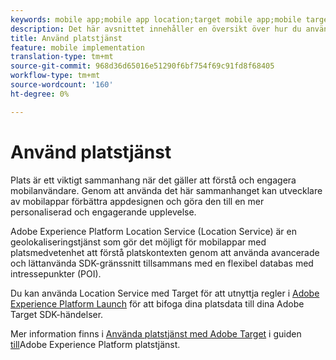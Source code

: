 ```yaml
---
keywords: mobile app;mobile app location;target mobile app;mobile target locations;location service;adobe experience cloud location service;pois;points of interest;sdk;location
description: Det här avsnittet innehåller en översikt över hur du använder Adobe Experience Platform Location Service i Adobe Target.
title: Använd platstjänst
feature: mobile implementation
translation-type: tm+mt
source-git-commit: 968d36d65016e51290f6bf754f69c91fd8f68405
workflow-type: tm+mt
source-wordcount: '160'
ht-degree: 0%

---
```



# Använd platstjänst

Plats är ett viktigt sammanhang när det gäller att förstå och engagera mobilanvändare. Genom att använda det här sammanhanget kan utvecklare av mobilappar förbättra appdesignen och göra den till en mer personaliserad och engagerande upplevelse.

Adobe Experience Platform Location Service (Location Service) är en geolokaliseringstjänst som gör det möjligt för mobilappar med platsmedvetenhet att förstå platskontexten genom att använda avancerade och lättanvända SDK-gränssnitt tillsammans med en flexibel databas med intressepunkter (POI).

Du kan använda Location Service med Target för att utnyttja regler i [Adobe Experience Platform Launch](https://experienceleague.adobe.com/docs/launch/using/overview.html) för att bifoga dina platsdata till dina Adobe Target SDK-händelser.

Mer information finns i [Använda platstjänst med Adobe Target](https://experienceleague.adobe.com/docs/places/using/use-places-with-other-solutions/places-target/places-target.html) i guiden [till](https://experienceleague.adobe.com/docs/places/using/home.html)Adobe Experience Platform platstjänst.
